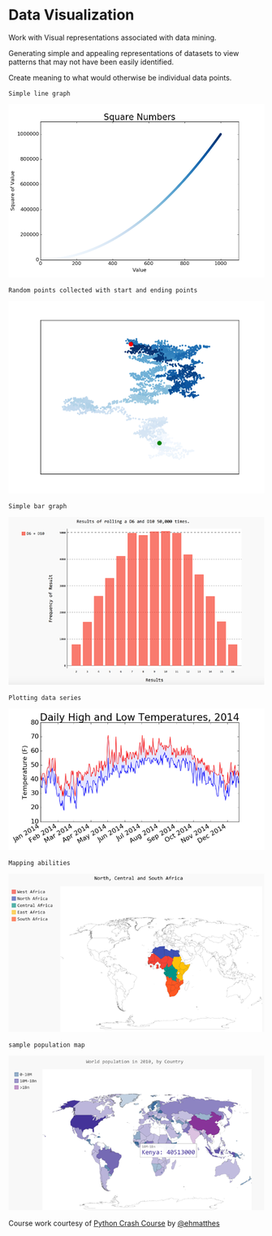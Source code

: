 # Data Visualization

Work with Visual representations associated with data mining. 

Generating simple and appealing representations of datasets to view patterns that may not have been easily identified. 

Create  meaning to what would otherwise be individual data points.

    Simple line graph
![alt tag](https://github.com/4bic-attic/data_viz/blob/master/images/scatter_squares_with_color_map.png)

    Random points collected with start and ending points

![alt tag](https://github.com/4bic-attic/data_viz/blob/master/images/random_walk_with_5000_points.png)

    Simple bar graph

![alt tag](https://github.com/4bic-attic/data_viz/blob/master/images/D6_D10_dice_visual.png)

    Plotting data series

![alt tag](https://github.com/4bic-attic/data_viz/blob/master/images/sitka_High%26low_temps_2014.png)

    Mapping abilities

![alt tag](https://github.com/4bic-attic/data_viz/blob/master/images/africas.png)

    sample population map

![alt tag](https://github.com/4bic-attic/data_viz/blob/master/images/world_map_by_population.png)

Course work courtesy of [Python Crash Course](https://www.nostarch.com/pythoncrashcourse) by [@ehmatthes](https://github.com/ehmatthes)
